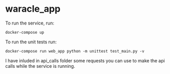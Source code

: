 # waracle_app

To run the service, run:
~~~
docker-compose up
~~~

To run the unit tests run:
~~~
docker-compose run web_app python -m unittest test_main.py -v
~~~

I have inluded in api_calls folder some requests you can use to make
the api calls while the service is running.